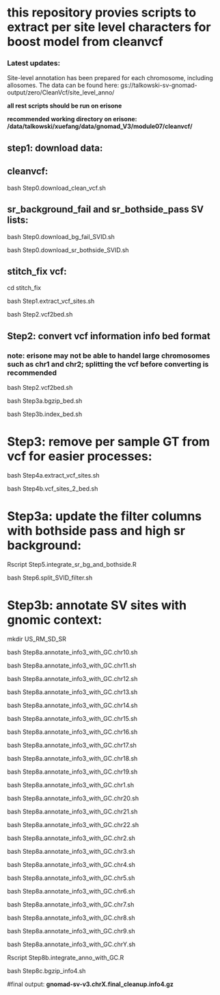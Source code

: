 # this repository provies scripts to extract per site level characters for boost model  from cleanvcf

### Latest updates:
Site-level annotation has been prepared for each chromosome, including allosomes. The data can be found here: gs://talkowski-sv-gnomad-output/zero/CleanVcf/site_level_anno/


**all rest scripts should be run on erisone**

**recommended working directory on erisone: /data/talkowski/xuefang/data/gnomad_V3/module07/cleanvcf/**
## step1: download data:
## cleanvcf:

bash Step0.download_clean_vcf.sh

## sr_background_fail and  sr_bothside_pass SV lists:

bash Step0.download_bg_fail_SVID.sh

bash Step0.download_sr_bothside_SVID.sh

## stitch_fix vcf:

cd stitch_fix

bash Step1.extract_vcf_sites.sh

bash Step2.vcf2bed.sh

## Step2: convert vcf information info bed format 

### note: erisone may not be able to handel large chromosomes such as chr1 and chr2; splitting the vcf before converting is recommended

bash Step2.vcf2bed.sh 

bash  Step3a.bgzip_bed.sh 

bash Step3b.index_bed.sh

# Step3: remove per sample GT from vcf for easier processes:

bash Step4a.extract_vcf_sites.sh

bash Step4b.vcf_sites_2_bed.sh

# Step3a: update the filter columns with bothside pass and high sr background:

Rscript Step5.integrate_sr_bg_and_bothside.R 

bash Step6.split_SVID_filter.sh

# Step3b: annotate SV sites with gnomic context:

mkdir US_RM_SD_SR

bash Step8a.annotate_info3_with_GC.chr10.sh

bash Step8a.annotate_info3_with_GC.chr11.sh

bash Step8a.annotate_info3_with_GC.chr12.sh

bash Step8a.annotate_info3_with_GC.chr13.sh

bash Step8a.annotate_info3_with_GC.chr14.sh

bash Step8a.annotate_info3_with_GC.chr15.sh

bash Step8a.annotate_info3_with_GC.chr16.sh

bash Step8a.annotate_info3_with_GC.chr17.sh

bash Step8a.annotate_info3_with_GC.chr18.sh

bash Step8a.annotate_info3_with_GC.chr19.sh

bash Step8a.annotate_info3_with_GC.chr1.sh

bash Step8a.annotate_info3_with_GC.chr20.sh

bash Step8a.annotate_info3_with_GC.chr21.sh

bash Step8a.annotate_info3_with_GC.chr22.sh

bash Step8a.annotate_info3_with_GC.chr2.sh

bash Step8a.annotate_info3_with_GC.chr3.sh

bash Step8a.annotate_info3_with_GC.chr4.sh

bash Step8a.annotate_info3_with_GC.chr5.sh

bash Step8a.annotate_info3_with_GC.chr6.sh

bash Step8a.annotate_info3_with_GC.chr7.sh

bash Step8a.annotate_info3_with_GC.chr8.sh

bash Step8a.annotate_info3_with_GC.chr9.sh

bash Step8a.annotate_info3_with_GC.chrY.sh

Rscript Step8b.integrate_anno_with_GC.R

bash Step8c.bgzip_info4.sh

#final output:  **gnomad-sv-v3.chrX.final_cleanup.info4.gz**


